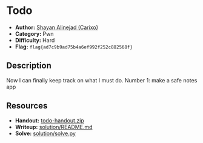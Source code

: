 # Todo

- **Author:** [Shayan Alinejad (Carixo)](https://github.com/CarixoHD)
- **Category:** Pwn
- **Difficulty:** Hard
- **Flag:** `flag{ad7c9b9ad75b4a6ef992f252c882568f}`

## Description
Now I can finally keep track on what I must do. Number 1: make a safe notes app

## Resources
- **Handout:** [todo-handout.zip](./todo-handout.zip)
- **Writeup:** [solution/README.md](./solution/README.md)
- **Solve:** [solution/solve.py](./solution/solve.py)
